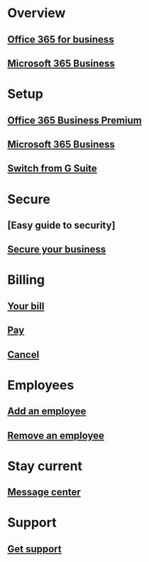 # Overview 
## [Office 365 for business](https://support.office.com/article/4608c472-4532-44a0-ae0f-e7f0b12d2113)
## [Microsoft 365 Business](https://support.office.com/article/901e2522-c2cf-4b8c-894e-f482cda3347a)
# Setup
## [Office 365 Business Premium](https://support.office.com/article/26524a2c-1d65-48ab-8927-ae0b27370c62)
## [Microsoft 365 Business](https://support.office.com/article/38003e30-9d10-44cf-b596-f1b5f662bfa1)
## [Switch from G Suite](https://support.office.com/article/cff9f9fb-956e-4cb9-8b64-d7ebc1911123)
# Secure
## [Easy guide to security]
## [Secure your business](../office365/admin/security-and-compliance/secure-your-business-data?toc=/office365/smallbusiness/toc.json&bc=/office365/smallbusiness/breadcrumb/toc.json)
# Billing
## [Your bill](../office365/admin/subscriptions-and-billing/view-your-bill-or-invoice?toc=/office365/smallbusiness/toc.json&bc=/office365/smallbusiness/breadcrumb/toc.json)
## [Pay](../office365/admin/subscriptions-and-billing/pay-for-your-subscription?toc=/office365/smallbusiness/toc.json&bc=/office365/smallbusiness/breadcrumb/toc.json)
## [Cancel](../office365/admin/subscriptions-and-billing/cancel-your-subscription?toc=/office365/smallbusiness/toc.json&bc=/office365/smallbusiness/breadcrumb/toc.json)
# Employees
## [Add an employee](../office365/admin/add-users/add-new-employee?toc=/office365/smallbusiness/toc.json&bc=/office365/smallbusiness/breadcrumb/toc.json)
## [Remove an employee](..office365/admin/add-users/remove-former-employee?toc=/office365/smallbusiness/toc.json&bc=/office365/smallbusiness/breadcrumb/toc.json) 
# Stay current
## [Message center](../office365/admin/manage/message-center?toc=/office365/smallbusiness/toc.json&bc=/office365/smallbusiness/breadcrumb/toc.json)
# Support
## [Get support](../office365/admin/contact-support-for-business-products?toc=/office365/smallbusiness/toc.json&bc=/office365/smallbusiness/breadcrumb/toc.json)
